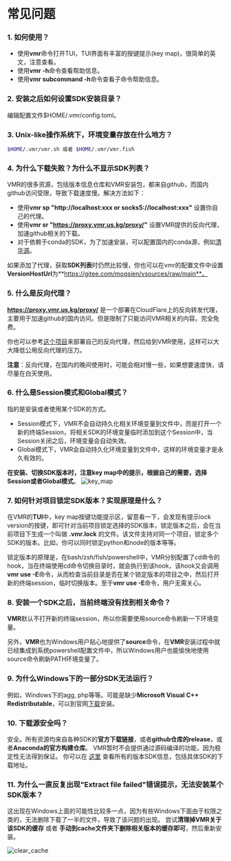 # 常见问题

### 1. 如何使用？

- 使用**vmr**命令打开TUI，TUI界面有丰富的按键提示(key map)，很简单的英文，注意查看。
- 使用**vmr -h**命令查看帮助信息。
- 使用**vmr subcommand -h**命令查看子命令帮助信息。

### 2. 安装之后如何设置SDK安装目录？

编辑配置文件$HOME/.vmr/config.toml。


### 3. Unix-like操作系统下，环境变量存放在什么地方？

```bash
$HOME/.vmr/vmr.sh 或者 $HOME/.vmr/vmr.fish
```

### 4. 为什么下载失败？为什么不显示SDK列表？

VMR的很多资源，包括版本信息仓库和VMR安装包，都来自github，而国内github访问受限，导致下载速度慢。解决方法如下：

- 使用**vmr sp "http://localhost:xxx or socks5://localhost:xxx"** 设置你自己的代理。
- 使用**vmr sr "https://proxy.vmr.us.kg/proxy/"** 设置VMR提供的反向代理，加速github相关的下载。
- 对于依赖于conda的SDK，为了加速安装，可以配置国内的conda源，例如[清华源](https://mirror.tuna.tsinghua.edu.cn/help/anaconda/?eqid=b45767b90013072c00000005649051db)。

如果添加了代理，获取**SDK列表**时仍然比较慢，你也可以在vmr的配置文件中设置**VersionHostUrl**为**https://gitee.com/moqsien/vsources/raw/main**。

### 5. 什么是反向代理？

**https://proxy.vmr.us.kg/proxy/** 是一个部署在CloudFlare上的反向转发代理，主要用于加速github的国内访问。但是限制了只能访问VMR相关的内容。完全免费。

你也可以参考[这个项目](https://github.com/gaboolic/cloudflare-reverse-proxy)来部署自己的反向代理，然后给到VMR使用，这样可以大大降低公用反向代理的压力。

**注意**：反向代理，在国内的晚间使用时，可能会相对慢一些，如果想要速度快，请尽量在白天使用。

### 6. 什么是Session模式和Global模式？

指的是安装或者使用某个SDK的方式。
- Session模式下，VMR不会自动持久化相关环境变量到文件中，而是打开一个新的终端Session，将相关SDK的环境变量临时添加到这个Session中，当Session关闭之后，环境变量会自动失效。
- Global模式下，VMR会自动持久化环境变量到文件中，这样的环境变量才是永久有效的。

**在安装、切换SDK版本时，注意key map中的提示，根据自己的需要，选择Session或者Global模式**。
![key_map](https://proxy.vmr.us.kg/proxy/https://cdn.jsdelivr.net/gh/moqsien/conf_backup@main/key_map.png)


### 7. 如何针对项目锁定SDK版本？实现原理是什么？

在VMR的**TUI**中，key map按键功能提示区，留意看一下，会发现有提示lock version的按键，即可针对当前项目锁定选择的SDK版本，锁定版本之后，会在当前项目下生成一个叫做 **.vmr.lock** 的文件。该文件支持对同一个项目，锁定多个SDK的版本。比如，你可以同时锁定python和node的版本等等。

锁定版本的原理是，在bash/zsh/fish/powershell中，VMR分别配置了cd命令的hook，当在终端使用cd命令切换目录时，就会执行到该hook，该hook又会调用**vmr use -E**命令，从而检查当前目录是否在某个锁定版本的项目之中，然后打开新的终端session，临时切换版本。至于**vmr use -E**命令，用户无需关心。

### 8. 安装一个SDK之后，当前终端没有找到相关命令？

**VMR**默认不打开新的终端session，所以你需要使用source命令刷新一下环境变量。

另外，**VMR**也为Windows用户贴心地提供了**source**命令，在**VMR**安装过程中就已经集成到系统powershell配置文件中，所以Windows用户也能愉快地使用source命令刷新PATH环境变量了。

### 9. 为什么Windows下的一部分SDK无法运行？

例如，Windows下的agg, php等等。可能是缺少**Microsoft Visual C++ Redistributable**，可以到官网[下载](https://learn.microsoft.com/en-US/cpp/windows/latest-supported-vc-redist?view=msvc-170)安装。

### 10. 下载源安全吗？

安全。所有资源均来自各种SDK的**官方下载链接**，或者**github仓库的release**，或者**Anaconda的官方构建仓库**。
VMR暂时不会提供通过源码编译的功能，因为稳定性无法得到保证。
你可以在 [这里](https://github.com/gvcgo/vsources) 查看所有的版本SDK信息，包括具体SDK的下载地址。

### 11. 为什么一直反复出现"Extract file failed"错误提示，无法安装某个SDK版本？

这出现在Windows上面的可能性比较多一点，因为有些Windows下面由于权限之类的，无法删除下载了一半的文件，导致了该问题的出现。
尝试**清理掉VMR关于该SDK的缓存** 或者 **手动到cache文件夹下删除相关版本的缓存即可**，然后重新安装。

![clear_cache](https://proxy.vmr.us.kg/proxy/https://github.com/moqsien/moqsien/img_repo/raw/main/vmr_clear_cache.png)
